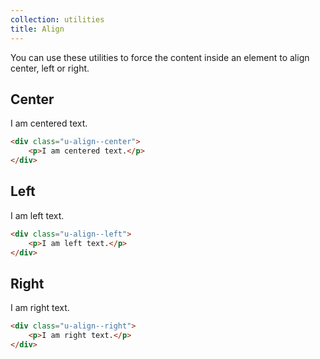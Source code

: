 ```yaml
---
collection: utilities
title: Align
---
```


You can use these utilities to force the content inside an element to align center, left or right.

## Center

<div class="u-align--center theme__outline">
    <p class="theme__outline--inner">I am centered text.</p>
</div>

```html
<div class="u-align--center">
    <p>I am centered text.</p>
</div>
```

## Left

<div class="u-align--left theme__outline">
    <p class="theme__outline--inner">I am left text.</p>
</div>

```html
<div class="u-align--left">
    <p>I am left text.</p>
</div>
```

## Right

<div class="u-align--right theme__outline">
    <p class="theme__outline--inner">I am right text.</p>
</div>

```html
<div class="u-align--right">
    <p>I am right text.</p>
</div>
```
